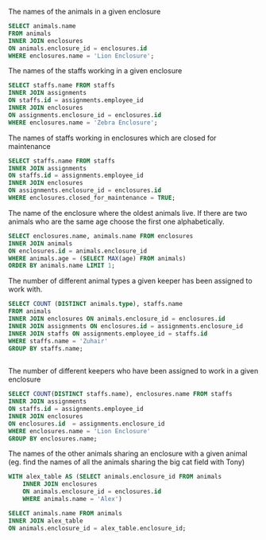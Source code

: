 
The names of the animals in a given enclosure
````sql
SELECT animals.name 
FROM animals
INNER JOIN enclosures 
ON animals.enclosure_id = enclosures.id
WHERE enclosures.name = 'Lion Enclosure';

````

The names of the staffs working in a given enclosure
````sql
SELECT staffs.name FROM staffs
INNER JOIN assignments
ON staffs.id = assignments.employee_id
INNER JOIN enclosures
ON assignments.enclosure_id = enclosures.id
WHERE enclosures.name = 'Zebra Enclosure';

````

The names of staffs working in enclosures which are closed for maintenance
````sql
SELECT staffs.name FROM staffs
INNER JOIN assignments
ON staffs.id = assignments.employee_id
INNER JOIN enclosures
ON assignments.enclosure_id = enclosures.id
WHERE enclosures.closed_for_maintenance = TRUE;

````

The name of the enclosure where the oldest animals live. If there are two animals who are the same age choose the first one alphabetically.
````sql
SELECT enclosures.name, animals.name FROM enclosures
INNER JOIN animals
ON enclosures.id = animals.enclosure_id
WHERE animals.age = (SELECT MAX(age) FROM animals)
ORDER BY animals.name LIMIT 1;

````


The number of different animal types a given keeper has been assigned to work with.

````sql
SELECT COUNT (DISTINCT animals.type), staffs.name
FROM animals
INNER JOIN enclosures ON animals.enclosure_id = enclosures.id
INNER JOIN assignments ON enclosures.id = assignments.enclosure_id
INNER JOIN staffs ON assignments.employee_id = staffs.id
WHERE staffs.name = 'Zuhair'
GROUP BY staffs.name;
 
````

The number of different keepers who have been assigned to work in a given enclosure

````sql
SELECT COUNT(DISTINCT staffs.name), enclosures.name FROM staffs
INNER JOIN assignments
ON staffs.id = assignments.employee_id
INNER JOIN enclosures
ON enclosures.id  = assignments.enclosure_id
WHERE enclosures.name = 'Lion Enclosure'
GROUP BY enclosures.name;

````

The names of the other animals sharing an enclosure with a given animal (eg. find the names of all the animals sharing the big cat field with Tony)

````sql
WITH alex_table AS (SELECT animals.enclosure_id FROM animals
	INNER JOIN enclosures
	ON animals.enclosure_id = enclosures.id
	WHERE animals.name = 'Alex')

SELECT animals.name FROM animals
INNER JOIN alex_table
ON animals.enclosure_id = alex_table.enclosure_id;

````